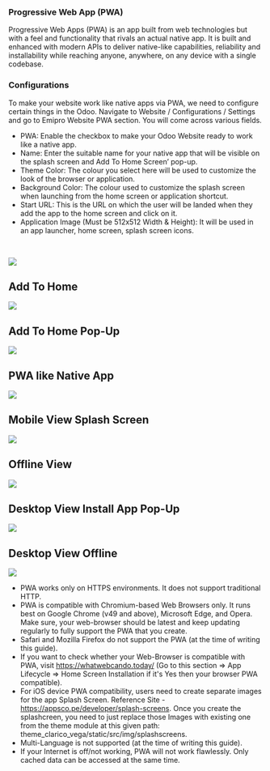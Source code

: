 
### Progressive Web App (PWA)



Progressive Web Apps (PWA) is an app built from web technologies but with a feel and functionality that rivals an actual native app. It is built and enhanced with modern APIs to deliver native-like capabilities, reliability and installability while reaching anyone, anywhere, on any device with a single codebase.


### **Configurations**


To make your website work like native apps via PWA, we need to configure certain things in the Odoo. Navigate to Website / Configurations / Settings and go to Emipro Website PWA section. You will come across various fields.


* PWA: Enable the checkbox to make your Odoo Website ready to work like a native app.
* Name: Enter the suitable name for your native app that will be visible on the splash screen and Add To Home Screen’ pop-up.
* Theme Color: The colour you select here will be used to customize the look of the browser or application.
* Background Color: The colour used to customize the splash screen when launching from the home screen or application shortcut.
* Start URL: This is the URL on which the user will be landed when they add the app to the home screen and click on it.
* Application Image (Must be 512x512 Width & Height): It will be used in an app launcher, home screen, splash screen icons.


 


![](./images/37-1.png)


## **Add To Home**


![](./images/37-2.png)


## **Add To Home Pop-Up**


![](./images/37-3.png)


## **PWA like Native App**


![](./images/37-4.png)


## **Mobile View Splash Screen**


![](./images/37-5.png)


## **Offline View**


![](./images/37-6.png)


## **Desktop View Install App Pop-Up**


![](./images/37-7.png)


## **Desktop View Offline**


![](./images/37-8.png)


* PWA works only on HTTPS environments. It does not support traditional HTTP.
* PWA is compatible with Chromium-based Web Browsers only. It runs best on Google Chrome (v49 and above), Microsoft Edge, and Opera. Make sure, your web-browser should be latest and keep updating regularly to fully support the PWA that you create.
* Safari and Mozilla Firefox do not support the PWA (at the time of writing this guide).
* If you want to check whether your Web-Browser is compatible with PWA, visit https://whatwebcando.today/ (Go to this section => App Lifecycle => Home Screen Installation if it's Yes then your browser PWA compatible).
* For iOS device PWA compatibility, users need to create separate images for the app Splash Screen. Reference Site - https://appsco.pe/developer/splash-screens. Once you create the splashcreen, you need to just replace those Images with existing one from the theme module at this given path: theme\_clarico\_vega/static/src/img/splashscreens.
* Multi-Language is not supported (at the time of writing this guide).
* If your Internet is off/not working, PWA will not work flawlessly. Only cached data can be accessed at the same time.



